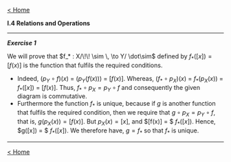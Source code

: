 [< Home](/index.html)



**I.4   Relations and Operations**



---

***Exercise 1***

We will prove that $f_* : X/\!\! \sim \, \to Y/ \dot\sim$ defined by $f_*([x]) = [f(x)]$ is the function that fulfils the required conditions. 

* Indeed, $(p_Y \circ f)(x)$ $=$ $(p_Y(f(x)))$ $=$ $[f(x)].$ Whereas, $(f_* \circ p_X)(x)$ $=$ $f_* (p_X(x))$ $=$ $f_*([x])$ $=$ $[f(x)].$ Thus, $f_* \circ p_X = p_Y \circ f$ and consequently the given diagram is commutative. 
* Furthermore the function $f_*$ is unique, because if $g$ is another function that fulfils the required condition, then we require that $g \circ p_X = p_Y \circ f,$ that is, $g(p_X(x)) = [f(x)].$ But $p_X(x) = [x],$ and $[f(x)] = $ $f_*([x]).$ Hence, $g([x]) = $ $f_*([x]).$ We therefore have, $g = f_*$ so that $f_*$ is unique. 



---



[< Home](/index.html)

